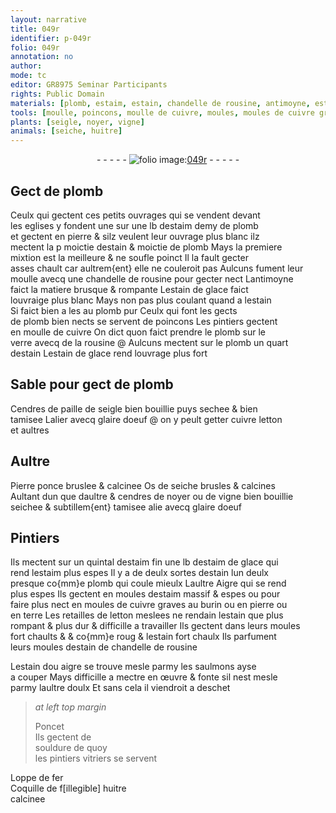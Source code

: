 ```yaml
---
layout: narrative
title: 049r
identifier: p-049r
folio: 049r
annotation: no
author:
mode: tc
editor: GR8975 Seminar Participants
rights: Public Domain
materials: [plomb, estaim, estain, chandelle de rousine, antimoyne, estain de glace, plomb pur, cuivre, verre, rousine, Cendres de paille de seigle, glaire doeuf, letton, Pierre ponce bruslee & calcinee, Os de seiche brusles & calcines, cendres de noyer, vigne, estaim fin, estaim de glace, terre, estain dou aigre, souldure, fer, Coquille de fillegible huitre calcinee]
tools: [moulle, poincons, moulle de cuivre, moules, moules de cuivre graves au burin, burin]
plants: [seigle, noyer, vigne]
animals: [seiche, huitre]
---
```


<div class="folio" align="center">- - - - - <a href="http://gallica.bnf.fr/ark:/12148/btv1b10500001g/f103.image" target="_blank"><img src="https://cu-mkp.github.io/2017-workshop-edition/assets/photo-icon.png" alt="folio image: " style="display:inline-block; margin-bottom:-3px;"/>049r</a> - - - - - </div>  
  

## Gect de <span class="m">plomb</span>

 
Ceulx qui gectent ces petits ouvrages qui se vendent devant<br/> les <span class="env">eglises</span> <span class="del">y</span> fondent <span class="del">une</span> sur une <span class="ms">lb</span> d<span class="m">estaim</span> demy de <span class="m">plomb</span><br/> et gectent en pierre & silz veulent leur ouvrage plus blanc ilz<br/> mectent la <span class="del">p</span> <span class="ms">moictie</span> d<span class="m">estain</span> & <span class="ms">moictie</span> de <span class="m">plomb</span> Mays la premiere<br/> mixtion est la meilleure & ne soufle poinct Il la fault gecter<br/> asses chault car aultrem{ent} elle ne couleroit pas Aulcuns fument leur<br/> <span class="tl">moulle</span> avecq une <span class="m">chandelle de rousine</span> pour gecter nect L<span class="m">antimoyne</span><br/> faict la matiere brusque & rompante L<span class="m">estain de glace</span> faict<br/> louvraige plus blanc Mays non pas plus coulant quand a l<span class="m">estain</span><br/> Si faict bien <span class="del">a les</span> au <span class="m">plomb pur</span> Ceulx qui font les gects<br/> de <span class="m">plomb</span> bien nects se servent de <span class="tl">poincons</span> Les <span class="pro">pintiers</span> gectent<br/> en <span class="tl">moulle de <span class="m">cuivre</span></span> On dict quon faict prendre le <span class="m">plomb</span> sur le<br/> <span class="m">verre</span> avecq de la <span class="m">rousine</span> @ Aulcuns mectent sur le <span class="m">plomb</span> un <span class="ms">quart</span><br/> d<span class="m">estain</span> L<span class="m">estain de glace</span> rend louvrage plus fort
 
 
  

## Sable pour gect de <span class="m">plomb</span>

 
<span class="m">Cendres de paille de <span class="pa">seigle</span></span> bien bouillie puys sechee & bien<br/> tamisee Lalier avecq <span class="m">glaire doeuf</span> @ on y peult getter <span class="m">cuivre</span> <span class="m">letton</span><br/> et aultres
 
 
  

## Aultre

 
<span class="m">Pierre ponce bruslee & calcinee</span> <span class="m">Os de <span class="al">seiche</span> brusles & calcines</span><br/> Aultant dun que daultre & <span class="m">cendres de <span class="pa">noyer</span></span> ou de <span class="m"><span class="pa">vigne</span></span> bien bouillie<br/> seichee & subtillem{ent} tamisee alie avecq <span class="m">glaire doeuf</span>
 
 
  

## <span class="pro">Pintiers</span>

 
Ils mectent sur un <span class="ms">quintal</span> d<span class="m">estaim fin</span> une <span class="ms">lb</span> d<span class="m">estaim de glace</span> qui<br/> rend l<span class="m">estaim</span> plus espes Il y a de deulx sortes d<span class="m">estain</span> lun deulx<br/> presque co{mm}e <span class="m">plomb</span> qui coule mieulx Laultre Aigre qui se rend<br/> plus espes Ils gectent en <span class="tl">moules</span> d<span class="m">estaim</span> massif & espes ou pour<br/> faire plus nect en <span class="tl">moules de <span class="m">cuivre</span> graves au <span class="tl">burin</span></span> ou en pierre ou<br/> en <span class="m">terre</span> Les retailles de <span class="m">letton</span> meslees ne rendain l<span class="m">estain</span> que plus<br/> rompant & plus dur & difficille a travailler Ils gectent <span class="add">dans</span> leurs <span class="tl">moules</span><br/> fort chaults & <span class="del">& co{mm}e roug</span> & l<span class="m">estain</span> fort chaulx Ils <span class="sn">parfument</span><br/> leurs <span class="tl">moules</span> d<span class="m">estain</span> de <span class="m">chandelle de rousine</span>
 
L<span class="m">estain <span class="del">dou</span> aigre</span> se trouve mesle parmy les saulmons ayse<br/> a couper Mays difficille a mectre en œuvre & fonte sil nest mesle<br/> parmy laultre doulx Et sans cela il viendroit a deschet
 
 
  
> *at left top margin*
> 
>   <span class="pn">Poncet</span><br/> Ils gectent de<br/> <span class="m">souldure</span> de quoy<br/> les <span class="del"><span class="pro">pintiers</span></span> <span class="add"><span class="pro">vitriers</span></span> se servent 
 
Loppe de <span class="m">fer</span><br/> <span class="m">Coquille de <span class="del">f[illegible]</span> <span class="al">huitre</span><br/> calcinee</span>
 
